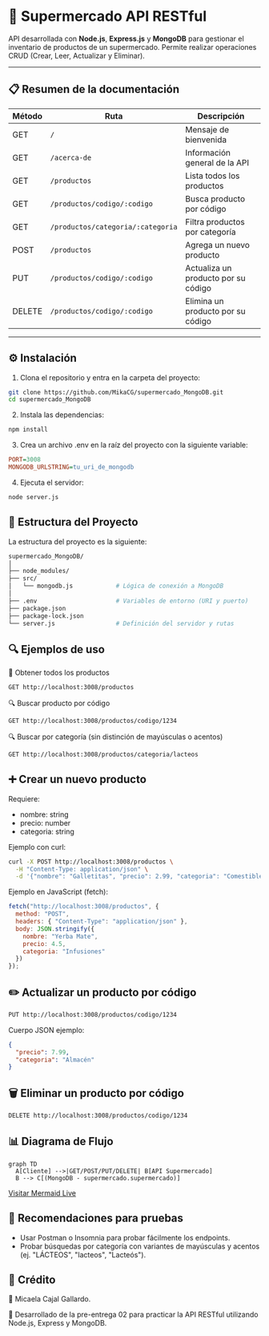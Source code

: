 # 🛒 Supermercado API RESTful

API desarrollada con **Node.js**, **Express.js** y **MongoDB** para gestionar el inventario de productos de un supermercado. Permite realizar operaciones CRUD (Crear, Leer, Actualizar y Eliminar).

---

## 📋 Resumen de la documentación

| Método | Ruta                           | Descripción                                |
|--------|--------------------------------|--------------------------------------------|
| GET    | `/`                            | Mensaje de bienvenida                      |
| GET    | `/acerca-de`                   | Información general de la API              |
| GET    | `/productos`                   | Lista todos los productos                  |
| GET    | `/productos/codigo/:codigo`    | Busca producto por código                  |
| GET    | `/productos/categoria/:categoria` | Filtra productos por categoría          |
| POST   | `/productos`                   | Agrega un nuevo producto                   |
| PUT    | `/productos/codigo/:codigo`    | Actualiza un producto por su código        |
| DELETE | `/productos/codigo/:codigo`    | Elimina un producto por su código          |

---

## ⚙️ Instalación

1. Clona el repositorio y entra en la carpeta del proyecto:

```bash
git clone https://github.com/MikaCG/supermercado_MongoDB.git
cd supermercado_MongoDB
```
2. Instala las dependencias:

```bash
npm install
```

3. Crea un archivo .env en la raíz del proyecto con la siguiente variable:
```ini
PORT=3008
MONGODB_URLSTRING=tu_uri_de_mongodb
```

4. Ejecuta el servidor:
```bash
node server.js
```

## 📁 Estructura del Proyecto
La estructura del proyecto es la siguiente:
```bash
supermercado_MongoDB/
│
├── node_modules/
├── src/
│   └── mongodb.js            # Lógica de conexión a MongoDB
│
├── .env                      # Variables de entorno (URI y puerto)
├── package.json
├── package-lock.json
└── server.js                 # Definición del servidor y rutas
```

## 🔍 Ejemplos de uso
🧾 Obtener todos los productos
```bash
GET http://localhost:3008/productos
```

🔍 Buscar producto por código
```bash
GET http://localhost:3008/productos/codigo/1234
```

🔍 Buscar por categoría (sin distinción de mayúsculas o acentos)
```bash
GET http://localhost:3008/productos/categoria/lacteos
```

## ➕ Crear un nuevo producto
Requiere:
* nombre: string
* precio: number
* categoria: string

Ejemplo con curl:
```bash
curl -X POST http://localhost:3008/productos \
  -H "Content-Type: application/json" \
  -d '{"nombre": "Galletitas", "precio": 2.99, "categoria": "Comestible"}'
```

Ejemplo en JavaScript (fetch):
```js
fetch("http://localhost:3008/productos", {
  method: "POST",
  headers: { "Content-Type": "application/json" },
  body: JSON.stringify({
    nombre: "Yerba Mate",
    precio: 4.5,
    categoria: "Infusiones"
  })
});
```

## ✏️ Actualizar un producto por código
```bash
PUT http://localhost:3008/productos/codigo/1234
```

Cuerpo JSON ejemplo:
```json
{
  "precio": 7.99,
  "categoria": "Almacén"
}
```

## 🗑️ Eliminar un producto por código
```bash
DELETE http://localhost:3008/productos/codigo/1234
```

## 📊 Diagrama de Flujo
```mermaid
graph TD
  A[Cliente] -->|GET/POST/PUT/DELETE| B[API Supermercado]
  B --> C[(MongoDB - supermercado.supermercado)]
```
<a href="https://mermaid.live/edit#pako:eNpNj1FrgzAQx79KuKcNrE1qjJqHQasyBhsr1L1M-xCaTGU1kVRhm-13XyyM9eW4H3e_-3MTHIxUwKG2om9QkVUaoXWZHlulB7VHi8XD-TEvltvXnStvxTLLn_MiP6NNud4-od3YK9spexDS7Gd1MxsoLe9ejK5N5hCdbnb8W7h3xuyA59JbCXywo_LATTsxI0zztIKhUZ2qgLtWCvtZQaUvzumFfjem-9OsGesG-Ic4nhyNvRSDylrh_vpfUVoqm5pRD8ADcj0BfIKvmQIfM5bEUZKsCIuZB9_Aw9CPo4jGBDNCCKYJvXjwcw3FfhRiGq9CRgMcBjSILr8XL2Wu" target="_blank">Visitar Mermaid Live</a>

## 🧪 Recomendaciones para pruebas
* Usar Postman o Insomnia para probar fácilmente los endpoints.
* Probar búsquedas por categoría con variantes de mayúsculas y acentos (ej. "LÁCTEOS", "lacteos", "Lacteós").

## 📣 Crédito
📌 Micaela Cajal Gallardo.

🧠 Desarrollado de la pre-entrega 02 para practicar la API RESTful utilizando Node.js, Express y MongoDB.
